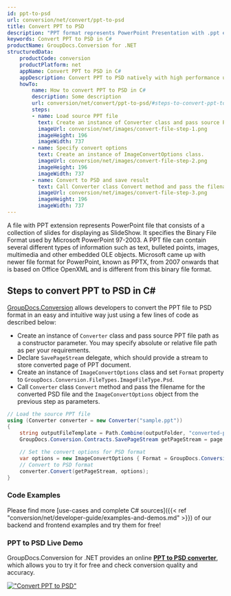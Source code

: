 ```yaml
---
id: ppt-to-psd
url: conversion/net/convert/ppt-to-psd
title: Convert PPT to PSD
description: "PPT format represents PowerPoint Presentation with .ppt extension. Learn how to convert PPT to PSD file programmatically in C# language using GroupDocs.Conversion for .NET library."
keywords: Convert PPT to PSD in C#
productName: GroupDocs.Conversion for .NET
structuredData:
    productCode: conversion
    productPlatform: net
    appName: Convert PPT to PSD in C#
    appDescription: Convert PPT to PSD natively with high performance using C# language and server side GroupDocs.Conversion for .NET APIs, without the use of any software like Microsoft or Open Office.
    howTo:
        name: How to convert PPT to PSD in C# 
        description: Some description
        url: conversion/net/convert/ppt-to-psd/#steps-to-convert-ppt-to-psd-in-c
        steps:
        - name: Load source PPT file 
          text: Create an instance of Converter class and pass source PPT file path as a constructor parameter. You may specify absolute or relative file path as per your requirements. 
          imageUrl: conversion/net/images/convert-file-step-1.png
          imageHeight: 196
          imageWidth: 737
        - name: Specify convert options 
          text: Create an instance of ImageConvertOptions class.
          imageUrl: conversion/net/images/convert-file-step-2.png
          imageHeight: 196
          imageWidth: 737
        - name: Convert to PSD and save result 
          text: Call Converter class Convert method and pass the filename for the converted HTML file and the ImageConvertOptions object from the previous step as parameters.
          imageUrl: conversion/net/images/convert-file-step-3.png
          imageHeight: 196
          imageWidth: 737
---
```


A file with PPT extension represents PowerPoint file that consists of a collection of slides for displaying as SlideShow. It specifies the Binary File Format used by Microsoft PowerPoint 97-2003. A PPT file can contain several different types of information such as text, bulleted points, images, multimedia and other embedded OLE objects. Microsoft came up with newer file format for PowerPoint, known as PPTX, from 2007 onwards that is based on Office OpenXML and is different from this binary file format.

## Steps to convert PPT to PSD in C#

[GroupDocs.Conversion](https://products.groupdocs.com/conversion/net) allows developers to convert the PPT file to PSD format in an easy and intuitive way just using a few lines of code as described below:

* Create an instance of `Converter` class and pass source PPT file path as a constructor parameter. You may specify absolute or relative file path as per your requirements. 
* Declare `SavePageStream` delegate, which should provide a stream to store converted page of PPT document.
* Create an instance of `ImageConvertOptions` class and set `Format` property to `GroupDocs.Conversion.FileTypes.ImageFileType.Psd`.
* Call `Converter` class `Convert` method and pass the filename for the converted PSD file and the `ImageConvertOptions` object from the previous step as parameters.

```csharp
// Load the source PPT file
using (Converter converter = new Converter("sample.ppt"))
{
    string outputFileTemplate = Path.Combine(outputFolder, "converted-page-{0}.psd");
    GroupDocs.Conversion.Contracts.SavePageStream getPageStream = page => new FileStream(string.Format(outputFileTemplate, page), FileMode.Create);

    // Set the convert options for PSD format
    var options = new ImageConvertOptions { Format = GroupDocs.Conversion.FileTypes.ImageFileType.Psd };   
    // Convert to PSD format
    converter.Convert(getPageStream, options);
}
```

### Code Examples

Please find more [use-cases and complete C# sources]({{< ref "conversion/net/developer-guide/examples-and-demos.md" >}}) of our backend and frontend examples and try them for free!

### PPT to PSD Live Demo

GroupDocs.Conversion for .NET provides an online [**PPT to PSD converter**](https://products.groupdocs.app/conversion/ppt-to-psd), which allows you to try it for free and check conversion quality and accuracy.

[!["Convert PPT to PSD"](conversion/net/images/convert-to-psd/convert-ppt-to-psd.png)](https://products.groupdocs.app/conversion/ppt-to-psd)